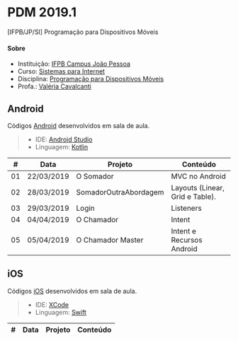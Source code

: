 # **PDM 2019.1**
[IFPB/JP/SI] Programação para Dispositivos Móveis

#### <i class="icon-link"></i> **Sobre**
- Instituição: [IFPB Campus João Pessoa](http://www.ifpb.edu.br/campi/campi/joao-pessoa)
- Curso: [Sistemas para Internet](http://estudante.ifpb.edu.br/cursos/39)
- Disciplina: [Programação para Dispositivos Móveis](http://pdm.valeriacavalcanti.com.br)
- Profa.: [Valéria Cavalcanti](http://valeria.eti.br)


## **Android**
Códigos [Android](https://developer.android.com/index.html) desenvolvidos em sala de aula.
> - IDE: [Android Studio](https://developer.android.com/studio/index.html)
> - Linguagem: [Kotlin](http://kotlinlang.org/docs/reference)

\# | Data | Projeto | Conteúdo
--- | --- | --- | ---
01 | 22/03/2019 | O Somador | MVC no Android
02 | 28/03/2019 | SomadorOutraAbordagem | Layouts (Linear, Grid e Table).
03 | 29/03/2019 | Login | Listeners
04 | 04/04/2019 | O Chamador | Intent
05 | 05/04/2019 | O Chamador Master | Intent e Recursos Android

## **iOS**
Códigos [iOS](https://developer.apple.com/develop/) desenvolvidos em sala de aula.
> 
> - IDE: [XCode](https://developer.apple.com/xcode/)
> - Linguagem: [Swift](https://www.apple.com/br/swift/)

\# | Data | Projeto | Conteúdo
--- | --- | --- | ---

